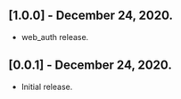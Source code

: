 ## [1.0.0] - December 24, 2020.

* web_auth release.

## [0.0.1] - December 24, 2020.

* Initial release.
